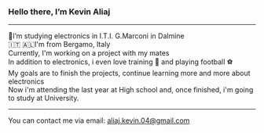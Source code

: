 ### Hello there, I’m Kevin Aliaj

---

📖I’m studying electronics in I.T.I. G.Marconi in Dalmine<br>
🇮🇹 🇦🇱I'm from Bergamo, Italy<br>
Currently, I'm working on a project with my mates<br>
In addition to electronics, i even love training 🏃 and playing football ⚽<br>
My goals are to finish the projects, continue learning more and more about electronics<br>
Now i'm attending the last year at High school and, once finished, i'm going to study at University.


---

You can contact me via email: aliaj.kevin.04@gmail.com
